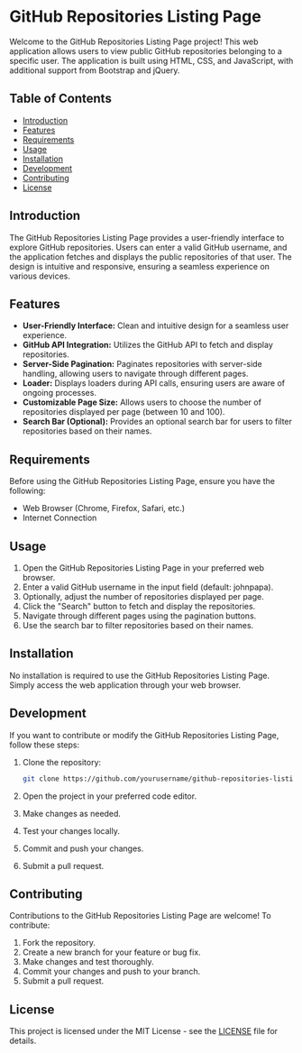 # GitHub Repositories Listing Page

Welcome to the GitHub Repositories Listing Page project! This web application allows users to view public GitHub repositories belonging to a specific user. The application is built using HTML, CSS, and JavaScript, with additional support from Bootstrap and jQuery.

## Table of Contents

- [Introduction](#introduction)
- [Features](#features)
- [Requirements](#requirements)
- [Usage](#usage)
- [Installation](#installation)
- [Development](#development)
- [Contributing](#contributing)
- [License](#license)

## Introduction

The GitHub Repositories Listing Page provides a user-friendly interface to explore GitHub repositories. Users can enter a valid GitHub username, and the application fetches and displays the public repositories of that user. The design is intuitive and responsive, ensuring a seamless experience on various devices.

## Features

- **User-Friendly Interface:** Clean and intuitive design for a seamless user experience.
- **GitHub API Integration:** Utilizes the GitHub API to fetch and display repositories.
- **Server-Side Pagination:** Paginates repositories with server-side handling, allowing users to navigate through different pages.
- **Loader:** Displays loaders during API calls, ensuring users are aware of ongoing processes.
- **Customizable Page Size:** Allows users to choose the number of repositories displayed per page (between 10 and 100).
- **Search Bar (Optional):** Provides an optional search bar for users to filter repositories based on their names.

## Requirements

Before using the GitHub Repositories Listing Page, ensure you have the following:

- Web Browser (Chrome, Firefox, Safari, etc.)
- Internet Connection

## Usage

1. Open the GitHub Repositories Listing Page in your preferred web browser.
2. Enter a valid GitHub username in the input field (default: johnpapa).
3. Optionally, adjust the number of repositories displayed per page.
4. Click the "Search" button to fetch and display the repositories.
5. Navigate through different pages using the pagination buttons.
6. Use the search bar to filter repositories based on their names.

## Installation

No installation is required to use the GitHub Repositories Listing Page. Simply access the web application through your web browser.

## Development

If you want to contribute or modify the GitHub Repositories Listing Page, follow these steps:

1. Clone the repository:

   ```bash
   git clone https://github.com/yourusername/github-repositories-listing.git
   ```

2. Open the project in your preferred code editor.

3. Make changes as needed.

4. Test your changes locally.

5. Commit and push your changes.

6. Submit a pull request.

## Contributing

Contributions to the GitHub Repositories Listing Page are welcome! To contribute:

1. Fork the repository.
2. Create a new branch for your feature or bug fix.
3. Make changes and test thoroughly.
4. Commit your changes and push to your branch.
5. Submit a pull request.

## License

This project is licensed under the MIT License - see the [LICENSE](LICENSE) file for details.